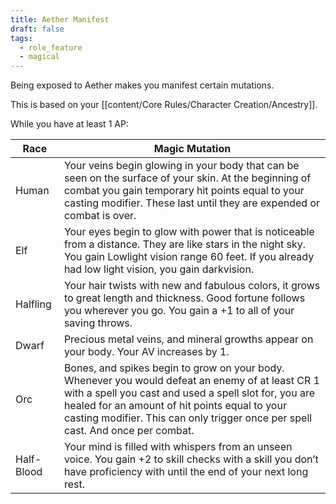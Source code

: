 ```yaml
---
title: Aether Manifest
draft: false
tags:
  - role_feature
  - magical
---
```

Being exposed to Aether makes you manifest certain mutations.

This is based on your [[content/Core Rules/Character Creation/Ancestry]].

While you have at least 1 AP:

| Race       | Magic Mutation                                                                                                                                                                                                                                                                                |
| ---------- | --------------------------------------------------------------------------------------------------------------------------------------------------------------------------------------------------------------------------------------------------------------------------------------------- |
| Human      | Your veins begin glowing in your body that can be seen on the surface of your skin. At the beginning of combat you gain temporary hit points equal to your casting modifier. These last until they are expended or combat is over.                                                            |
| Elf        | Your eyes begin to glow with power that is noticeable from a distance. They are like stars in the night sky. You gain Lowlight vision range 60 feet. If you already had low light vision, you gain darkvision.                                                                                |
| Halfling   | Your hair twists with new and fabulous colors, it grows to great length and thickness. Good fortune follows you wherever you go. You gain a +1 to all of your saving throws.                                                                                                                  |
| Dwarf      | Precious metal veins, and mineral growths appear on your body. Your AV increases by 1.                                                                                                                                                                                                        |
| Orc        | Bones, and spikes begin to grow on your body. Whenever you would defeat an enemy of at least CR 1 with a spell you cast and used a spell slot for, you are healed for an amount of hit points equal to your casting modifier. This can only trigger once per spell cast. And once per combat. |
| Half-Blood | Your mind is filled with whispers from an unseen voice. You gain +2 to skill checks with a skill you don’t have proficiency with until the end of your next long rest.                                                                                                                        |
